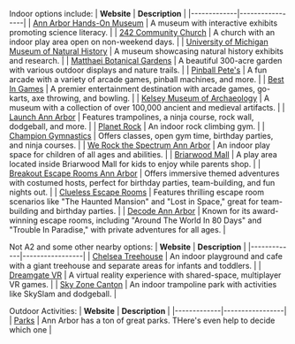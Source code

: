Indoor options include:
| **Website** | **Description** |
|-------------|-----------------|
| [Ann Arbor Hands-On Museum](https://discoverscienceandnature.org/) | A museum with interactive exhibits promoting science literacy. |
| [242 Community Church](https://242community.com/) | A church with an indoor play area open on non-weekend days. |
| [University of Michigan Museum of Natural History](https://lsa.umich.edu/ummnh/) | A museum showcasing natural history exhibits and research. |
| [Matthaei Botanical Gardens](https://mbgna.umich.edu/) | A beautiful 300-acre garden with various outdoor displays and nature trails. |
| [Pinball Pete's](https://www.pinballpetes.org/) | A fun arcade with a variety of arcade games, pinball machines, and more. |
| [Best In Games](https://bestingames.com/) | A premier entertainment destination with arcade games, go-karts, axe throwing, and bowling. |
| [Kelsey Museum of Archaeology](https://lsa.umich.edu/kelsey/) | A museum with a collection of over 100,000 ancient and medieval artifacts. |
| [Launch Ann Arbor](https://www.launchannarbor.com/) | Features trampolines, a ninja course, rock wall, dodgeball, and more. |
| [Planet Rock](https://www.planetrock.com/) | An indoor rock climbing gym. |
| [Champion Gymnastics](https://www.championgymnastics.com/) | Offers classes, open gym time, birthday parties, and ninja courses. |
| [We Rock the Spectrum Ann Arbor](https://werockthespectrum.com/locations/ann-arbor/) | An indoor play space for children of all ages and abilities. |
| [Briarwood Mall](https://www.briarwoodmall.com/) | A play area located inside Briarwood Mall for kids to enjoy while parents shop. |
| [Breakout Escape Rooms Ann Arbor](https://roombreakout.com/ann-arbor-mi/) | Offers immersive themed adventures with costumed hosts, perfect for birthday parties, team-building, and fun nights out. |
| [Clueless Escape Rooms](https://a2clue.com/) | Features thrilling escape room scenarios like "The Haunted Mansion" and "Lost in Space," great for team-building and birthday parties. |
| [Decode Ann Arbor](https://www.decodedetroit.com/ann-arbor/) | Known for its award-winning escape rooms, including "Around The World In 80 Days" and "Trouble In Paradise," with private adventures for all ages. |


Not A2 and some other nearby options:
| **Website** | **Description** |
|-------------|-----------------|
| [Chelsea Treehouse](https://www.chelseatreehouse.com/) | An indoor playground and cafe with a giant treehouse and separate areas for infants and toddlers. |
| [Dreamgate VR](https://www.dreamgatevr.com/) | A virtual reality experience with shared-space, multiplayer VR games. |
| [Sky Zone Canton](https://www.skyzone.com/canton) | An indoor trampoline park with activities like SkySlam and dodgeball. |


Outdoor Activities:
| **Website** | **Description** |
|-------------|-----------------|
| [Parks](https://www.a2gov.org/departments/Parks-Recreation/parks-places/Pages/default.aspx) | Ann Arbor has a ton of great parks. THere's even help to decide which one | 
